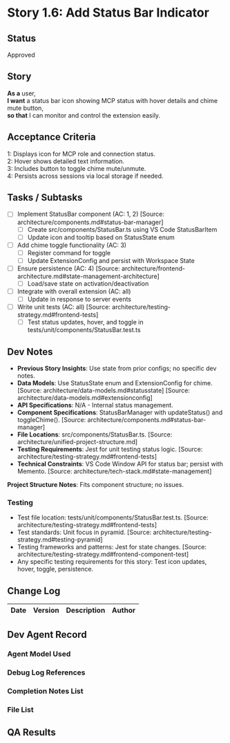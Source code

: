 # Story 1.6: Add Status Bar Indicator

## Status
Approved

## Story
**As a** user,  
**I want** a status bar icon showing MCP status with hover details and chime mute button,  
**so that** I can monitor and control the extension easily.

## Acceptance Criteria
1: Displays icon for MCP role and connection status.  
2: Hover shows detailed text information.  
3: Includes button to toggle chime mute/unmute.  
4: Persists across sessions via local storage if needed.

## Tasks / Subtasks
- [ ] Implement StatusBar component (AC: 1, 2) [Source: architecture/components.md#status-bar-manager]  
  - [ ] Create src/components/StatusBar.ts using VS Code StatusBarItem  
  - [ ] Update icon and tooltip based on StatusState enum  
- [ ] Add chime toggle functionality (AC: 3)  
  - [ ] Register command for toggle  
  - [ ] Update ExtensionConfig and persist with Workspace State  
- [ ] Ensure persistence (AC: 4) [Source: architecture/frontend-architecture.md#state-management-architecture]  
  - [ ] Load/save state on activation/deactivation  
- [ ] Integrate with overall extension (AC: all)  
  - [ ] Update in response to server events  
- [ ] Write unit tests (AC: all) [Source: architecture/testing-strategy.md#frontend-tests]  
  - [ ] Test status updates, hover, and toggle in tests/unit/components/StatusBar.test.ts  

## Dev Notes
- **Previous Story Insights**: Use state from prior configs; no specific dev notes.  
- **Data Models**: Use StatusState enum and ExtensionConfig for chime. [Source: architecture/data-models.md#statusstate] [Source: architecture/data-models.md#extensionconfig]  
- **API Specifications**: N/A - Internal status management.  
- **Component Specifications**: StatusBarManager with updateStatus() and toggleChime(). [Source: architecture/components.md#status-bar-manager]  
- **File Locations**: src/components/StatusBar.ts. [Source: architecture/unified-project-structure.md]  
- **Testing Requirements**: Jest for unit testing status logic. [Source: architecture/testing-strategy.md#frontend-tests]  
- **Technical Constraints**: VS Code Window API for status bar; persist with Memento. [Source: architecture/tech-stack.md#state-management]  

**Project Structure Notes**: Fits component structure; no issues.

### Testing
- Test file location: tests/unit/components/StatusBar.test.ts. [Source: architecture/testing-strategy.md#frontend-tests]  
- Test standards: Unit focus in pyramid. [Source: architecture/testing-strategy.md#testing-pyramid]  
- Testing frameworks and patterns: Jest for state changes. [Source: architecture/testing-strategy.md#frontend-component-test]  
- Any specific testing requirements for this story: Test icon updates, hover, toggle, persistence.

## Change Log
| Date | Version | Description | Author |  
|------|---------|-------------|--------|  

## Dev Agent Record
### Agent Model Used  

### Debug Log References  

### Completion Notes List  

### File List  

## QA Results
